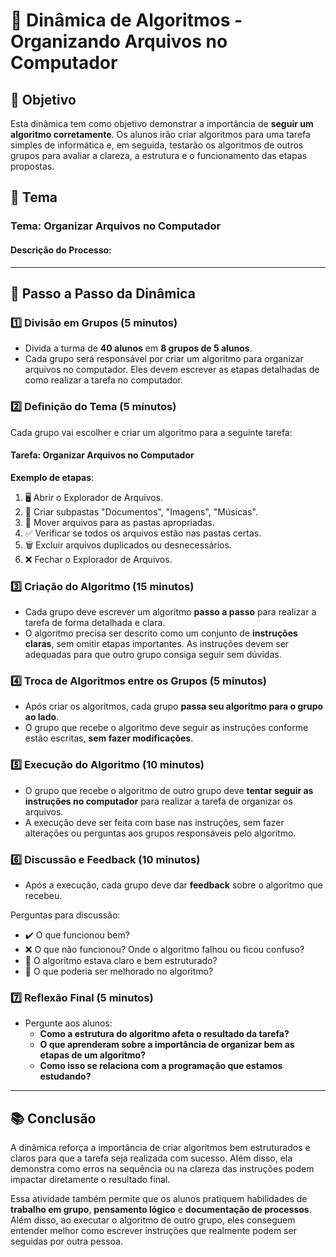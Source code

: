 # 📂 Dinâmica de Algoritmos - Organizando Arquivos no Computador

## 🎯 Objetivo

Esta dinâmica tem como objetivo demonstrar a importância de **seguir um algoritmo corretamente**. Os alunos irão criar algoritmos para uma tarefa simples de informática e, em seguida, testarão os algoritmos de outros grupos para avaliar a clareza, a estrutura e o funcionamento das etapas propostas.

## 📝 Tema

### **Tema**: Organizar Arquivos no Computador

#### Descrição do Processo:
---

## 🚀 Passo a Passo da Dinâmica

### 1️⃣ **Divisão em Grupos** (5 minutos)
- Divida a turma de **40 alunos** em **8 grupos de 5 alunos**.
- Cada grupo será responsável por criar um algoritmo para organizar arquivos no computador. Eles devem escrever as etapas detalhadas de como realizar a tarefa no computador.

### 2️⃣ **Definição do Tema** (5 minutos)
Cada grupo vai escolher e criar um algoritmo para a seguinte tarefa:

#### **Tarefa**: Organizar Arquivos no Computador

**Exemplo de etapas**:
1. 🖥️ Abrir o Explorador de Arquivos.
2. 📂 Criar subpastas "Documentos", "Imagens", "Músicas".
3. 📁 Mover arquivos para as pastas apropriadas.
4. ✅ Verificar se todos os arquivos estão nas pastas certas.
5. 🗑️ Excluir arquivos duplicados ou desnecessários.
6. ❌ Fechar o Explorador de Arquivos.

### 3️⃣ **Criação do Algoritmo** (15 minutos)
- Cada grupo deve escrever um algoritmo **passo a passo** para realizar a tarefa de forma detalhada e clara.
- O algoritmo precisa ser descrito como um conjunto de **instruções claras**, sem omitir etapas importantes. As instruções devem ser adequadas para que outro grupo consiga seguir sem dúvidas.

### 4️⃣ **Troca de Algoritmos entre os Grupos** (5 minutos)
- Após criar os algoritmos, cada grupo **passa seu algoritmo para o grupo ao lado**.
- O grupo que recebe o algoritmo deve seguir as instruções conforme estão escritas, **sem fazer modificações**.

### 5️⃣ **Execução do Algoritmo** (10 minutos)
- O grupo que recebe o algoritmo de outro grupo deve **tentar seguir as instruções no computador** para realizar a tarefa de organizar os arquivos.
- A execução deve ser feita com base nas instruções, sem fazer alterações ou perguntas aos grupos responsáveis pelo algoritmo.

### 6️⃣ **Discussão e Feedback** (10 minutos)
- Após a execução, cada grupo deve dar **feedback** sobre o algoritmo que recebeu.
  
Perguntas para discussão:
- ✔️ O que funcionou bem?
- ❌ O que não funcionou? Onde o algoritmo falhou ou ficou confuso?
- 📝 O algoritmo estava claro e bem estruturado?
- 🔧 O que poderia ser melhorado no algoritmo?

### 7️⃣ **Reflexão Final** (5 minutos)
- Pergunte aos alunos:
  - **Como a estrutura do algoritmo afeta o resultado da tarefa?**
  - **O que aprenderam sobre a importância de organizar bem as etapas de um algoritmo?**
  - **Como isso se relaciona com a programação que estamos estudando?**

---

## 📚 Conclusão

A dinâmica reforça a importância de criar algoritmos bem estruturados e claros para que a tarefa seja realizada com sucesso. Além disso, ela demonstra como erros na sequência ou na clareza das instruções podem impactar diretamente o resultado final.

Essa atividade também permite que os alunos pratiquem habilidades de **trabalho em grupo**, **pensamento lógico** e **documentação de processos**. Além disso, ao executar o algoritmo de outro grupo, eles conseguem entender melhor como escrever instruções que realmente podem ser seguidas por outra pessoa.


